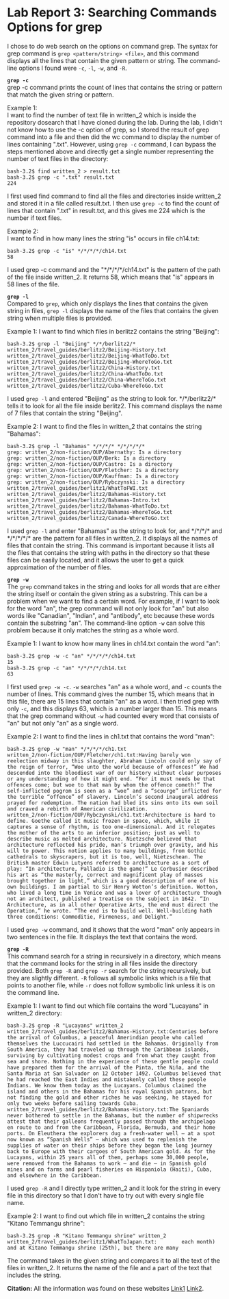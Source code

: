 # Lab Report 3: Searching Commands Options for grep

I chose to do web search on the options on command grep. 
The syntax for grep command is `grep <pattern/string> <file>`, and this command displays all the lines that contain the given pattern or string.
The command-line options I found were `-c`, `-l`, `-w`, and `-R`.


**`grep -c`**\
grep -c command prints the count of lines that contains the string or pattern that match the given string or pattern.

Example 1:\
I want to find the number of text file in written_2 which is inside the repository dosearch that I have cloned during the lab. 
During the lab, I didn't not know how to use the -c option of grep, so I stored the result of grep command into a file and then did the wc command to display the number of lines containing ".txt". However, using `grep -c` command, I can bypass the steps mentioned above and directly get a single number representing the number of text files in the directory:
```
bash-3.2$ find written_2 > result.txt
bash-3.2$ grep -c ".txt" result.txt
224
```
I first used find command to find all the files and directories inside written_2 and stored it in a file called result.txt. I then use `grep -c` to find the count of lines that contain ".txt" in result.txt, and this gives me 224 which is the number if text files.
  
Example 2:\
I want to find in how many lines the string "is" occurs in file ch14.txt:
```
bash-3.2$ grep -c "is" */*/*/*/ch14.txt
58
```
I used grep -c command and the "\*/\*/\*/\*/ch14.txt" is the pattern of the path of the file inside written_2. It returns 58, which means that "is" appears in 58 lines of the file.
  

**`grep -l`**\
Compared to `grep`, which only displays the lines that contains the given string in files, `grep -l` displays the name of the files that contains the given string when multiple files is provided.

Example 1:
I want to find which files in berlitz2 contains the string "Beijing":
```
bash-3.2$ grep -l "Beijing" */*/berlitz2/*
written_2/travel_guides/berlitz2/Beijing-History.txt
written_2/travel_guides/berlitz2/Beijing-WhatToDo.txt
written_2/travel_guides/berlitz2/Beijing-WhereToGo.txt
written_2/travel_guides/berlitz2/China-History.txt
written_2/travel_guides/berlitz2/China-WhatToDo.txt
written_2/travel_guides/berlitz2/China-WhereToGo.txt
written_2/travel_guides/berlitz2/Cuba-WhereToGo.txt
```
I used `grep -l` and entered "Beijing" as the string to look for. \*/\*/berlitz2/\* tells it to look for all the file inside berlitz2. This command displays the name of 7 files that contain the string "Beijing".
  
Example 2:
I want to find the files in written_2 that contains the string "Bahamas":
```
bash-3.2$ grep -l "Bahamas" */*/*/* */*/*/*/*
grep: written_2/non-fiction/OUP/Abernathy: Is a directory
grep: written_2/non-fiction/OUP/Berk: Is a directory
grep: written_2/non-fiction/OUP/Castro: Is a directory
grep: written_2/non-fiction/OUP/Fletcher: Is a directory
grep: written_2/non-fiction/OUP/Kauffman: Is a directory
grep: written_2/non-fiction/OUP/Rybczynski: Is a directory
written_2/travel_guides/berlitz1/WhatToFWI.txt
written_2/travel_guides/berlitz2/Bahamas-History.txt
written_2/travel_guides/berlitz2/Bahamas-Intro.txt
written_2/travel_guides/berlitz2/Bahamas-WhatToDo.txt
written_2/travel_guides/berlitz2/Bahamas-WhereToGo.txt
written_2/travel_guides/berlitz2/Canada-WhereToGo.txt
```
I used `grep -l` and enter "Bahamas" as the string to look for, and \*/\*/\*/\* and \*/\*/\*/\*/\* are the pattern for all files in written_2. It displays all the names of files that contain the string. This command is important because it lists all the files that contains the string with paths in the directory so that these files can be easily located, and it allows the user to get a quick approximation of the number of files.
  
  
**`grep -w`**\
The `grep` command takes in the string and looks for all words that are either the string itself or contain the given string as a substring. This can be a problem when we want to find a certain word. For example, if I want to look for the word "an", the grep command will not only look for "an" but also words like "Canadian", "Indian", and "antibody", etc because these words contain the substring "an". The command-line option `-w` can solve this problem because it only matches the string as a whole word.

Example 1:
I want to know how many lines in ch14.txt contain the word "an":
```
bash-3.2$ grep -w -c "an" */*/*/*/ch14.txt
15
bash-3.2$ grep -c "an" */*/*/*/ch14.txt
63
```
I first used `grep -w -c`. `-w` searches "an" as a whole word, and `-c` counts the number of lines. This command gives the number 15, which means that in this file, there are 15 lines that contain "an" as a word. I then tried grep with only `-c`, and this displays 63, which is a number larger than 15. This means that the grep command without `-w` had counted every word that consists of "an" but not only "an" as a single word.
  
Example 2:
I want to find the lines in ch1.txt that contains the word "man":
```
bash-3.2$ grep -w "man" */*/*/*/ch1.txt
written_2/non-fiction/OUP/Fletcher/ch1.txt:Having barely won reelection midway in this slaughter, Abraham Lincoln could only say of the reign of terror, “Woe unto the world because of offences!” We had descended into the bloodiest war of our history without clear purposes or any understanding of how it might end. “For it must needs be that offences come; but woe to that man by whom the offence cometh!” The self-inflicted pogrom is seen as a “woe” and a “scourge” inflicted for the terrible “offence” of slavery. Lincoln’s second inaugural address prayed for redemption. The nation had bled its sins onto its own soil and craved a rebirth of American civilization.
written_2/non-fiction/OUP/Rybczynski/ch1.txt:Architecture is hard to define. Goethe called it music frozen in space, which, while it captures a sense of rhythm, is too one-dimensional. And it relegates the mother of the arts to an inferior position; just as well to describe music as melted architecture. Nietzsche believed that architecture reflected his pride, man’s triumph over gravity, and his will to power. This notion applies to many buildings, from Gothic cathedrals to skyscrapers, but it is too, well, Nietzschean. The British master Edwin Lutyens referred to architecture as a sort of play: “In architecture, Palladio is the game!” Le Corbusier described his art as “the masterly, correct and magnificent play of masses brought together in light,” which is a good description of one of his own buildings. I am partial to Sir Henry Wotton’s definition. Wotton, who lived a long time in Venice and was a lover of architecture though not an architect, published a treatise on the subject in 1642. “In Architecture, as in all other Operative Arts, the end must direct the Operation,” he wrote. “The end is to build well. Well-building hath three conditions: Commoditie, Firmeness, and Delight.”
```
I used `grep -w` command, and it shows that the word "man" only appears in two sentences in the file. It displays the text that contains the word.
  
  
**`grep -R`**\
This command search for a string in recursively in a directory, which means that the command looks for the string in all files inside the directory provided. Both `grep -R` and `grep -r` search for the string recursively, but they are slightly different. `-R` follows all symbolic links which is a file that points to another file, while `-r` does not follow symbolic link unless it is on the command line.
 
Example 1:
I want to find out which file contains the word "Lucayans" in written_2 directory:
```
bash-3.2$ grep -R "Lucayans" written_2
written_2/travel_guides/berlitz2/Bahamas-History.txt:Centuries before the arrival of Columbus, a peaceful Amerindian people who called themselves the Luccucairi had settled in the Bahamas. Originally from South America, they had traveled up through the Caribbean islands, surviving by cultivating modest crops and from what they caught from sea and shore. Nothing in the experience of these gentle people could have prepared them for the arrival of the Pinta, the Niña, and the Santa Maria at San Salvador on 12 October 1492. Columbus believed that he had reached the East Indies and mistakenly called these people Indians. We know them today as the Lucayans. Columbus claimed the island and others in the Bahamas for his royal Spanish patrons, but not finding the gold and other riches he was seeking, he stayed for only two weeks before sailing towards Cuba.
written_2/travel_guides/berlitz2/Bahamas-History.txt:The Spaniards never bothered to settle in the Bahamas, but the number of shipwrecks attest that their galleons frequently passed through the archipelago en route to and from the Caribbean, Florida, Bermuda, and their home ports. On Eleuthera the explorers dug a fresh-water well — at a spot now known as “Spanish Wells” — which was used to replenish the supplies of water on their ships before they began the long journey back to Europe with their cargoes of South American gold. As for the Lucayans, within 25 years all of them, perhaps some 30,000 people, were removed from the Bahamas to work — and die — in Spanish gold mines and on farms and pearl fisheries on Hispaniola (Haiti), Cuba, and elsewhere in the Caribbean.
```
I used `grep -R` and I directly type written_2 and it look for the string in every file in this directory so that I don't have to try out with every single file name.
  
Example 2:
I want to find out which file in written_2 contains the string "Kitano Temmangu shrine":
```
bash-3.2$ grep -R "Kitano Temmangu shrine" written_2
written_2/travel_guides/berlitz1/WhatToJapan.txt:        each month) and at Kitano Temmangu shrine (25th), but there are many
```
The command takes in the given string and compares it to all the text of the files in written_2. It returns the name of the file and a part of the text that includes the string.
  
**Citation:** All the information was found on these websites [Link1](https://www.geeksforgeeks.org/grep-command-in-unixlinux/) [Link2](https://linuxhint.com/use-grep-recursively/).
